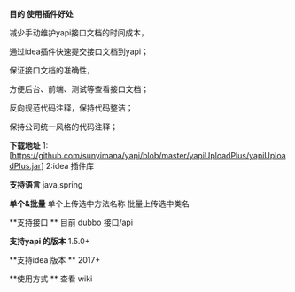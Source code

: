 **目的 使用插件好处**

减少手动维护yapi接口文档的时间成本，

通过idea插件快速提交接口文档到yapi；

保证接口文档的准确性，

方便后台、前端、测试等查看接口文档；

反向规范代码注释，保持代码整洁；

保持公司统一风格的代码注释；

**下载地址**
1:[https://github.com/sunyimana/yapi/blob/master/yapiUploadPlus/yapiUploadPlus.jar] 2:idea 插件库

**支持语言**
    java,spring
    
**单个&批量** 
   单个上传选中方法名称 批量上传选中类名
   
**支持接口 **
    目前 dubbo 接口/api
    
**支持yapi 的版本**
   1.5.0+
   
**支持idea 版本 **
    2017+
    
**使用方式 **
    查看 wiki
